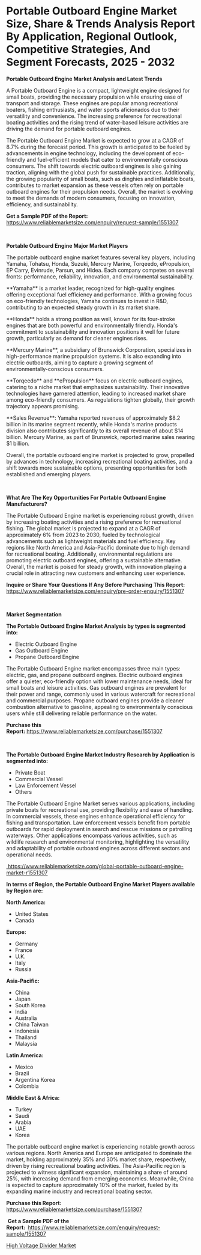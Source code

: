 <p><h1>Portable Outboard Engine Market Size, Share & Trends Analysis Report By Application, Regional Outlook, Competitive Strategies, And Segment Forecasts, 2025 - 2032</h1></p><p><strong>Portable Outboard Engine Market Analysis and Latest Trends</strong></p>
<p><p>A Portable Outboard Engine is a compact, lightweight engine designed for small boats, providing the necessary propulsion while ensuring ease of transport and storage. These engines are popular among recreational boaters, fishing enthusiasts, and water sports aficionados due to their versatility and convenience. The increasing preference for recreational boating activities and the rising trend of water-based leisure activities are driving the demand for portable outboard engines.</p><p>The Portable Outboard Engine Market is expected to grow at a CAGR of 8.7% during the forecast period. This growth is anticipated to be fueled by advancements in engine technology, including the development of eco-friendly and fuel-efficient models that cater to environmentally conscious consumers. The shift towards electric outboard engines is also gaining traction, aligning with the global push for sustainable practices. Additionally, the growing popularity of small boats, such as dinghies and inflatable boats, contributes to market expansion as these vessels often rely on portable outboard engines for their propulsion needs. Overall, the market is evolving to meet the demands of modern consumers, focusing on innovation, efficiency, and sustainability.</p></p>
<p><strong>Get a Sample PDF of the Report:&nbsp;</strong> <a href="https://www.reliablemarketsize.com/enquiry/request-sample/1551307?utm_campaign=2319&utm_medium=2&utm_source=Github&utm_content=ia&utm_term=16022025&utm_id=portable-outboard-engine">https://www.reliablemarketsize.com/enquiry/request-sample/1551307</a></p>
<p>&nbsp;</p>
<p><strong>Portable Outboard Engine Major Market Players</strong></p>
<p><p>The portable outboard engine market features several key players, including Yamaha, Tohatsu, Honda, Suzuki, Mercury Marine, Torqeedo, ePropulsion, EP Carry, Evinrude, Parsun, and Hidea. Each company competes on several fronts: performance, reliability, innovation, and environmental sustainability.</p><p>**Yamaha** is a market leader, recognized for high-quality engines offering exceptional fuel efficiency and performance. With a growing focus on eco-friendly technologies, Yamaha continues to invest in R&D, contributing to an expected steady growth in its market share. </p><p>**Honda** holds a strong position as well, known for its four-stroke engines that are both powerful and environmentally friendly. Honda's commitment to sustainability and innovation positions it well for future growth, particularly as demand for cleaner engines rises.</p><p>**Mercury Marine**, a subsidiary of Brunswick Corporation, specializes in high-performance marine propulsion systems. It is also expanding into electric outboards, aiming to capture a growing segment of environmentally-conscious consumers. </p><p>**Torqeedo** and **ePropulsion** focus on electric outboard engines, catering to a niche market that emphasizes sustainability. Their innovative technologies have garnered attention, leading to increased market share among eco-friendly consumers. As regulations tighten globally, their growth trajectory appears promising.</p><p>**Sales Revenue**: Yamaha reported revenues of approximately $8.2 billion in its marine segment recently, while Honda's marine products division also contributes significantly to its overall revenue of about $14 billion. Mercury Marine, as part of Brunswick, reported marine sales nearing $1 billion.</p><p>Overall, the portable outboard engine market is projected to grow, propelled by advances in technology, increasing recreational boating activities, and a shift towards more sustainable options, presenting opportunities for both established and emerging players.</p></p>
<p>&nbsp;</p>
<p><strong>What Are The Key Opportunities For Portable Outboard Engine Manufacturers?</strong></p>
<p><p>The Portable Outboard Engine market is experiencing robust growth, driven by increasing boating activities and a rising preference for recreational fishing. The global market is projected to expand at a CAGR of approximately 6% from 2023 to 2030, fueled by technological advancements such as lightweight materials and fuel efficiency. Key regions like North America and Asia-Pacific dominate due to high demand for recreational boating. Additionally, environmental regulations are promoting electric outboard engines, offering a sustainable alternative. Overall, the market is poised for steady growth, with innovation playing a crucial role in attracting new customers and enhancing user experience.</p></p>
<p><strong>Inquire or Share Your Questions If Any Before Purchasing This Report:</strong> <a href="https://www.reliablemarketsize.com/enquiry/pre-order-enquiry/1551307?utm_campaign=2319&utm_medium=2&utm_source=Github&utm_content=ia&utm_term=16022025&utm_id=portable-outboard-engine">https://www.reliablemarketsize.com/enquiry/pre-order-enquiry/1551307</a></p>
<p>&nbsp;</p>
<p><strong>Market Segmentation</strong></p>
<p><strong>The Portable Outboard Engine Market Analysis by types is segmented into:</strong></p>
<p><ul><li>Electric Outboard Engine</li><li>Gas Outboard Engine</li><li>Propane Outboard Engine</li></ul></p>
<p><p>The Portable Outboard Engine market encompasses three main types: electric, gas, and propane outboard engines. Electric outboard engines offer a quieter, eco-friendly option with lower maintenance needs, ideal for small boats and leisure activities. Gas outboard engines are prevalent for their power and range, commonly used in various watercraft for recreational and commercial purposes. Propane outboard engines provide a cleaner combustion alternative to gasoline, appealing to environmentally conscious users while still delivering reliable performance on the water.</p></p>
<p><strong>Purchase this Report:&nbsp;</strong><a href="https://www.reliablemarketsize.com/purchase/1551307?utm_campaign=2319&utm_medium=2&utm_source=Github&utm_content=ia&utm_term=16022025&utm_id=portable-outboard-engine">https://www.reliablemarketsize.com/purchase/1551307</a></p>
<p>&nbsp;</p>
<p><strong>The Portable Outboard Engine Market Industry Research by Application is segmented into:</strong></p>
<p><ul><li>Private Boat</li><li>Commercial Vessel</li><li>Law Enforcement Vessel</li><li>Others</li></ul></p>
<p><p>The Portable Outboard Engine Market serves various applications, including private boats for recreational use, providing flexibility and ease of handling. In commercial vessels, these engines enhance operational efficiency for fishing and transportation. Law enforcement vessels benefit from portable outboards for rapid deployment in search and rescue missions or patrolling waterways. Other applications encompass various activities, such as wildlife research and environmental monitoring, highlighting the versatility and adaptability of portable outboard engines across different sectors and operational needs.</p></p>
<p><a href="https://www.reliablemarketsize.com/global-portable-outboard-engine-market-r1551307?utm_campaign=2319&utm_medium=2&utm_source=Github&utm_content=ia&utm_term=16022025&utm_id=portable-outboard-engine">&nbsp;https://www.reliablemarketsize.com/global-portable-outboard-engine-market-r1551307</a></p>
<p><strong>In terms of Region, the Portable Outboard Engine Market Players available by Region are:</strong></p>
<p>
    <p> <strong> North America: </strong>
        <ul>
            <li>United States</li>
            <li>Canada</li>
        </ul>
        </p> 
    <p> <strong> Europe: </strong>
        <ul>
            <li>Germany</li>
            <li>France</li>
            <li>U.K.</li>
            <li>Italy</li>
            <li>Russia</li>
        </ul>
        </p> 
    <p> <strong> Asia-Pacific: </strong>
        <ul>
            <li>China</li>
            <li>Japan</li>
            <li>South Korea</li>
            <li>India</li>
            <li>Australia</li>
            <li>China Taiwan</li>
            <li>Indonesia</li>
            <li>Thailand</li>
            <li>Malaysia</li>
        </ul>
        </p> 
    <p> <strong> Latin America: </strong>
        <ul>
            <li>Mexico</li>
            <li>Brazil</li>
            <li>Argentina Korea</li>
            <li>Colombia</li>
        </ul>
        </p> 
    <p> <strong> Middle East & Africa: </strong>
        <ul>
            <li>Turkey</li>
            <li>Saudi</li>
            <li>Arabia</li>
            <li>UAE</li>
            <li>Korea</li>
        </ul>
    </p>
    </p>
<p><p>The portable outboard engine market is experiencing notable growth across various regions. North America and Europe are anticipated to dominate the market, holding approximately 35% and 30% market share, respectively, driven by rising recreational boating activities. The Asia-Pacific region is projected to witness significant expansion, maintaining a share of around 25%, with increasing demand from emerging economies. Meanwhile, China is expected to capture approximately 10% of the market, fueled by its expanding marine industry and recreational boating sector.</p></p>
<p><strong>Purchase this Report: </strong><a href="https://www.reliablemarketsize.com/purchase/1551307?utm_campaign=2319&utm_medium=2&utm_source=Github&utm_content=ia&utm_term=16022025&utm_id=portable-outboard-engine">https://www.reliablemarketsize.com/purchase/1551307</a></p>
<p>&nbsp;<strong>Get a Sample PDF of the Report:&nbsp;&nbsp;</strong><a href="https://www.reliablemarketsize.com/enquiry/request-sample/1551307?utm_campaign=2319&utm_medium=2&utm_source=Github&utm_content=ia&utm_term=16022025&utm_id=portable-outboard-engine">https://www.reliablemarketsize.com/enquiry/request-sample/1551307</a></p>
<p><strong></strong></p>
<p><p><a href="https://github.com/jeastefanowicz7816/Market-Research-Report-List-1/blob/main/high-voltage-divider-market.md?utm_campaign=2319&utm_medium=2&utm_source=Github&utm_content=ia&utm_term=16022025&utm_id=portable-outboard-engine">High Voltage Divider Market</a></p></p>
